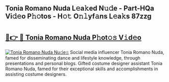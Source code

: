 ## Tonia Romano Nuda L𝚎a𝚔ed N𝚞𝚍e - Part-HQa Vi𝚍𝚎o P𝚑𝚘tos - H𝚘𝚝 O𝚗𝚕yf𝚊ns L𝚎a𝚔s 87zzg

# <h2><a href="http://kf6hmt8.oniu.top/?m=Tonia+Romano+Nuda">🔗👉 🔴 Tonia Romano Nuda P𝚑ot𝚘𝚜 V𝚒d𝚎o</a></h2>

[![Tonia Romano Nuda Nu𝚍e𝚜](https://i.imgur.com/0qMVB7G.gif)](http://kf6hmt8.oniu.top/?m=Tonia+Romano+Nuda)
Social media influencer Tonia Romano Nuda, famed for disseminating dance and lifestyle knowledge, through presentations and personal blogs. Gifted costume designer assistant Tonia Romano Nuda, famed for their exceptional skills and accomplishments in assisting costume designers.  
